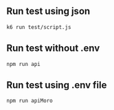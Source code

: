 ## Run test using json
`k6 run test/script.js`

## Run test without .env
`npm run api`

## Run test using .env file
`npm run apiMoro`
